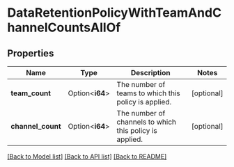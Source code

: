 # DataRetentionPolicyWithTeamAndChannelCountsAllOf

## Properties

Name | Type | Description | Notes
------------ | ------------- | ------------- | -------------
**team_count** | Option<**i64**> | The number of teams to which this policy is applied. | [optional]
**channel_count** | Option<**i64**> | The number of channels to which this policy is applied. | [optional]

[[Back to Model list]](../README.md#documentation-for-models) [[Back to API list]](../README.md#documentation-for-api-endpoints) [[Back to README]](../README.md)


